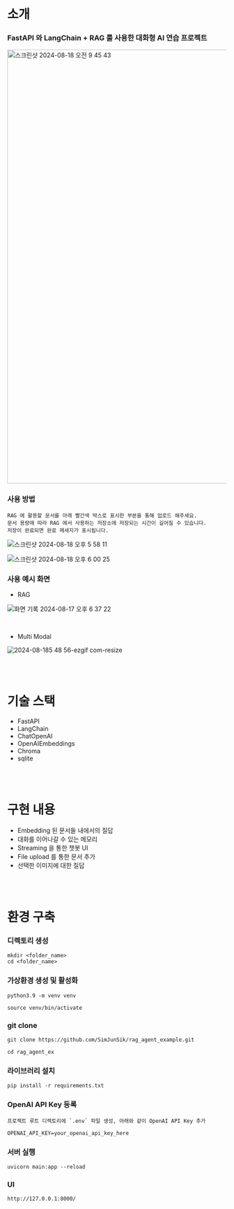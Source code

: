 # 소개
### FastAPI 와 LangChain + RAG 를 사용한 대화형 AI 연습 프로젝트

<img width="993" alt="스크린샷 2024-08-18 오전 9 45 43" src="https://github.com/user-attachments/assets/b9ec7c7e-4862-480c-bdba-3d526c1eb48d">

### 사용 방법
```
RAG 에 활용할 문서를 아래 빨간색 박스로 표시한 부분을 통해 업로드 해주세요.
문서 용량에 따라 RAG 에서 사용하는 저장소에 저장되는 시간이 길어질 수 있습니다.
저장이 완료되면 완료 메세지가 표시됩니다.
```
![스크린샷 2024-08-18 오후 5 58 11](https://github.com/user-attachments/assets/d8e0bb7f-35ad-4e38-b942-0961e73eae53)

![스크린샷 2024-08-18 오후 6 00 25](https://github.com/user-attachments/assets/7ecdaeb6-7cc6-4d43-88aa-bc8a5c0c690f)

### 사용 예시 화면
- RAG

![화면 기록 2024-08-17 오후 6 37 22](https://github.com/user-attachments/assets/d36e6585-7d24-4578-92d8-1341283befba)

<br/>

- Multi Modal

![2024-08-185 48 56-ezgif com-resize](https://github.com/user-attachments/assets/8cf1d7c3-1ce0-45fc-83bc-3e5cb29e269b)

</br><br/>

# 기술 스택
- FastAPI
- LangChain
- ChatOpenAI
- OpenAIEmbeddings
- Chroma
- sqlite

<br/><br/>

# 구현 내용
- Embedding 된 문서들 내에서의 질답
- 대화를 이어나갈 수 있는 메모리
- Streaming 을 통한 챗봇 UI
- File upload 를 통한 문서 추가
- 선택한 이미지에 대한 질답

<br/><br/>

# 환경 구축
### 디렉토리 생성
```
mkdir <folder_name>
cd <folder_name>
```

### 가상환경 생성 및 활성화
```
python3.9 -m venv venv

source venv/bin/activate
```

### git clone
```
git clone https://github.com/SimJunSik/rag_agent_example.git

cd rag_agent_ex
```

### 라이브러리 설치
```
pip install -r requirements.txt
```

### OpenAI API Key 등록
```
프로젝트 루트 디렉토리에 `.env` 파일 생성, 아래와 같이 OpenAI API Key 추가

OPENAI_API_KEY=your_openai_api_key_here
```

### 서버 실행
```
uvicorn main:app --reload
```

### UI
```
http://127.0.0.1:8000/
```

<br/><br/>

